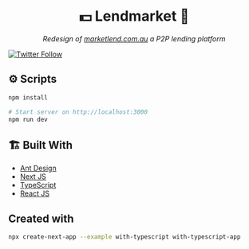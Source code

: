 <div align="center">
    <h1> 
    💵 Lendmarket 🤲
    </h1>
    <p>
      <i>Redesign of <a href="#">marketlend.com.au</a> a P2P lending platform</i>
    </p>
</div>

[![Twitter Follow](https://img.shields.io/twitter/follow/NyashaNziboi.svg?style=social)](https://twitter.com/NyashaNziboi)

## ⚙️ Scripts

```bash
npm install

# Start server on http://localhost:3000
npm run dev
```

## 🏗️ Built With

- [Ant Design](https://pro.ant.design/)
- [Next JS](https://nextjs.org/)
- [TypeScript](https://www.typescriptlang.org/)
- [React JS](https://reactjs.org/)

## Created with

```bash
npx create-next-app --example with-typescript with-typescript-app
```
